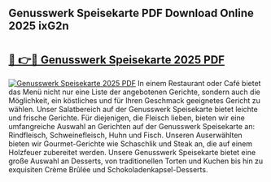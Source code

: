 ## Genusswerk Speisekarte PDF Download Online 2025 ixG2n

# <h2><a href="http://gcai90z.nevu.top/?p=Genusswerk+Speisekarte">🔗 👉🔴 Genusswerk Speisekarte 2025 PDF</a></h2>

[![Genusswerk Speisekarte 2025 PDF](https://i.imgur.com/dBaPXMq.png)](http://gcai90z.nevu.top/?p=Genusswerk+Speisekarte)
In einem Restaurant oder Café bietet das Menü nicht nur eine Liste der angebotenen Gerichte, sondern auch die Möglichkeit, ein köstliches und für Ihren Geschmack geeignetes Gericht zu wählen. Unser Salatbereich auf der Genusswerk Speisekarte bietet leichte und frische Gerichte. Für diejenigen, die Fleisch lieben, bieten wir eine umfangreiche Auswahl an Gerichten auf der Genusswerk Speisekarte an: Rindfleisch, Schweinefleisch, Huhn und Fisch. Unseren Auserwählten bieten wir Gourmet-Gerichte wie Schaschlik und Steak an, die auf einem Holzfeuer zubereitet werden. Unsere Genusswerk Speisekarte bietet eine große Auswahl an Desserts, von traditionellen Torten und Kuchen bis hin zu exquisiten Crème Brûlée und Schokoladenkapsel-Desserts.
